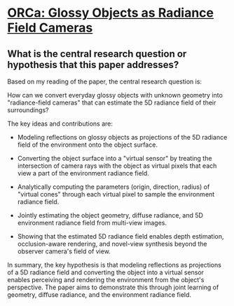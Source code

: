 # [ORCa: Glossy Objects as Radiance Field Cameras](https://arxiv.org/abs/2212.04531)

## What is the central research question or hypothesis that this paper addresses?

 Based on my reading of the paper, the central research question is: 

How can we convert everyday glossy objects with unknown geometry into "radiance-field cameras" that can estimate the 5D radiance field of their surroundings?

The key ideas and contributions are:

- Modeling reflections on glossy objects as projections of the 5D radiance field of the environment onto the object surface. 

- Converting the object surface into a "virtual sensor" by treating the intersection of camera rays with the object as virtual pixels that each view a part of the environment radiance field.

- Analytically computing the parameters (origin, direction, radius) of "virtual cones" through each virtual pixel to sample the environment radiance field.

- Jointly estimating the object geometry, diffuse radiance, and 5D environment radiance field from multi-view images. 

- Showing that the estimated 5D radiance field enables depth estimation, occlusion-aware rendering, and novel-view synthesis beyond the observer camera's field of view.

In summary, the key hypothesis is that modeling reflections as projections of a 5D radiance field and converting the object into a virtual sensor enables perceiving and rendering the environment from the object's perspective. The paper aims to demonstrate this through joint learning of geometry, diffuse radiance, and the environment radiance field.
